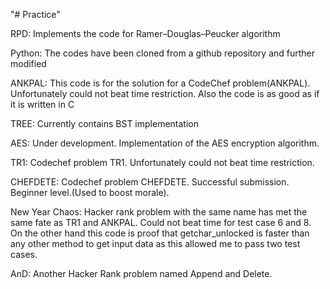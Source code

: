 "# Practice" 

RPD: 
Implements the code for Ramer–Douglas–Peucker algorithm

Python: 
The codes have been cloned from a github repository and further modified

ANKPAL: 
This code is for the solution for a CodeChef problem(ANKPAL). Unfortunately could not beat time restriction. Also the code is as good as if it is written in C

TREE:
Currently contains BST implementation

AES:
Under development. Implementation of the AES encryption algorithm.

TR1: 
Codechef problem TR1. Unfortunately could not beat time restriction.

CHEFDETE:
Codechef problem CHEFDETE. Successful submission. Beginner level.(Used to boost morale).

New Year Chaos:
Hacker rank problem with the same name has met the same fate as TR1 and ANKPAL. Could not beat time for test case 6 and 8. On the other hand this code is proof that getchar_unlocked is faster than any other method to get input data as this allowed me to pass two test cases.

AnD: Another Hacker Rank problem named Append and Delete.


